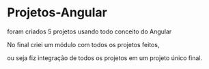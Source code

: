 # Projetos-Angular

foram criados 5 projetos usando todo conceito do Angular

No final criei um módulo com todos os projetos feitos,

ou seja fiz integração de todos os projetos em um projeto único final.
